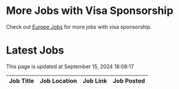 # More Jobs with Visa Sponsorship

Check out [Europe Jobs](https://github.com/sureshparimi/europejobs#latest-jobs) for more jobs with visa sponsorship.

# Latest Jobs

This page is updated at September 15, 2024 18:08:17

| Job Title | Job Location | Job Link | Job Posted |
| --- | --- | --- | --- |
